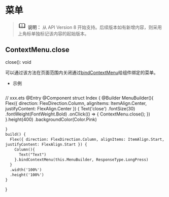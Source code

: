 # 菜单

> ![icon-note.gif](public_sys-resources/icon-note.gif) **说明：**
> 从 API Version 8 开始支持。后续版本如有新增内容，则采用上角标单独标记该内容的起始版本。

## ContextMenu.close

close(): void

可以通过该方法在页面范围内关闭通过[bindContextMenu](./ts-universal-attributes-menu.md#属性)给组件绑定的菜单。

- 示例
  ```ts
// xxx.ets
@Entry
  @Component
  struct Index {
    @Builder MenuBuilder(){
      Flex({ direction: FlexDirection.Column, alignItems: ItemAlign.Center, justifyContent: FlexAlign.Center }) {
        Text('close')
          .fontSize(30)
          .fontWeight(FontWeight.Bold)
          .onClick(() => {
            ContextMenu.close();
          })
      }.height(400)
      .backgroundColor(Color.Pink)
  
    }
    build() {
      Flex({ direction: FlexDirection.Column, alignItems: ItemAlign.Start, justifyContent: FlexAlign.Start }) {
        Column(){
          Text("Text")
        }.bindContextMenu(this.MenuBuilder, ResponseType.LongPress)
      }
      .width('100%')
      .height('100%')
    }
  }
  ```
